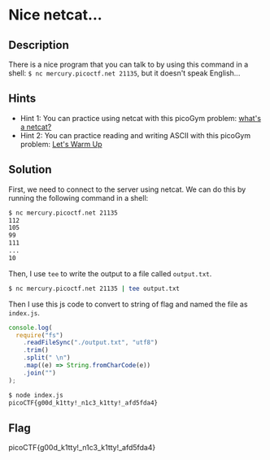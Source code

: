 # Nice netcat...

## Description

There is a nice program that you can talk to by using this command in a shell: `$ nc mercury.picoctf.net 21135`, but it doesn't speak English...

## Hints

- Hint 1: You can practice using netcat with this picoGym problem: [what's a netcat?](https://play.picoctf.org/practice/challenge/34)
- Hint 2: You can practice reading and writing ASCII with this picoGym problem: [Let's Warm Up](https://play.picoctf.org/practice/challenge/22)

## Solution

First, we need to connect to the server using netcat. We can do this by running the following command in a shell:

```bash
$ nc mercury.picoctf.net 21135
112
105
99
111
...
10
```

Then, I use `tee` to write the output to a file called `output.txt`.

```bash
$ nc mercury.picoctf.net 21135 | tee output.txt
```

Then I use this js code to convert to string of flag and named the file as `index.js`.

```javascript
console.log(
  require("fs")
    .readFileSync("./output.txt", "utf8")
    .trim()
    .split(" \n")
    .map((e) => String.fromCharCode(e))
    .join("")
);
```

```bash
$ node index.js
picoCTF{g00d_k1tty!_n1c3_k1tty!_afd5fda4}
```

## Flag

picoCTF{g00d_k1tty!\_n1c3_k1tty!\_afd5fda4}

